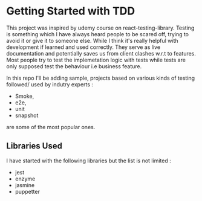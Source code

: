 # Getting Started with TDD

This project was inspired by udemy course on react-testing-library. Testing is something which I have always heard people to be scared off, trying to avoid it or give it to someone else. While I think it's really helpful with development if learned and used correctly. They serve as live documentation and potentially saves us from client clashes w.r.t to features.
Most people try to test the implemetation logic with tests while tests are only supposed test the behaviour i.e business feature.

In this repo I'll be adding sample, projects based on various kinds of testing followed/ used by indutry experts :
- Smoke,
- e2e,
- unit
- snapshot

are some of the most popular ones.

## Libraries Used

I have started with the following libraries but the list is not limited :
- jest
- enzyme
- jasmine
- puppetter



